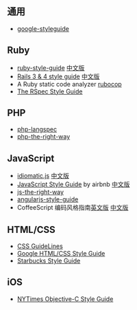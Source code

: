 ## 通用
* [google-styleguide](https://code.google.com/p/google-styleguide/)

## Ruby
* [ruby-style-guide](https://github.com/bbatsov/ruby-style-guide) [中文版](https://github.com/JuanitoFatas/ruby-style-guide/blob/master/README-zhCN.md)
* [Rails 3 & 4 style guide](https://github.com/bbatsov/rails-style-guide) [中文版](https://github.com/JuanitoFatas/rails-style-guide/blob/master/README-zhCN.md)
* A Ruby static code analyzer [rubocop](https://github.com/bbatsov/rubocop)
* [The RSpec Style Guide](https://github.com/howaboutwe/rspec-style-guide)

## PHP
* [php-langspec](https://github.com/php/php-langspec)
* [php-the-right-way](https://github.com/codeguy/php-the-right-way)

## JavaScript
* [idiomatic.js](https://github.com/rwaldron/idiomatic.js) [中文版](https://github.com/rwldrn/idiomatic.js/tree/master/translations/zh_CN)
* [JavaScript Style Guide](https://github.com/airbnb/javascript) by airbnb  [中文版](https://github.com/adamlu/javascript-style-guide)
* [js-the-right-way](https://github.com/braziljs/js-the-right-way)
* [angularjs-style-guide](https://github.com/mgechev/angularjs-style-guide)
* CoffeeScript 编码风格指南[英文版](https://github.com/polarmobile/coffeescript-style-guide) [中文版](https://github.com/geekplux/coffeescript-style-guide)

## HTML/CSS
* [CSS GuideLines](http://cssguidelin.es/)
* [Google HTML/CSS Style Guide](http://google-styleguide.googlecode.com/svn/trunk/htmlcssguide.xml)
* [Starbucks Style Guide](http://www.starbucks.com/static/reference/styleguide/)

## iOS
* [NYTimes Objective-C Style Guide](https://github.com/NYTimes/objective-c-style-guide)